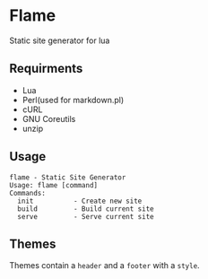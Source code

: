 # Flame
Static site generator for lua

## Requirments
   - Lua
   - Perl(used for markdown.pl)
   - cURL
   - GNU Coreutils
   - unzip

## Usage
```
flame - Static Site Generator
Usage: flame [command]
Commands:
  init          - Create new site
  build         - Build current site
  serve         - Serve current site
```

## Themes
Themes contain a ```header``` and a ```footer``` with a ```style```.